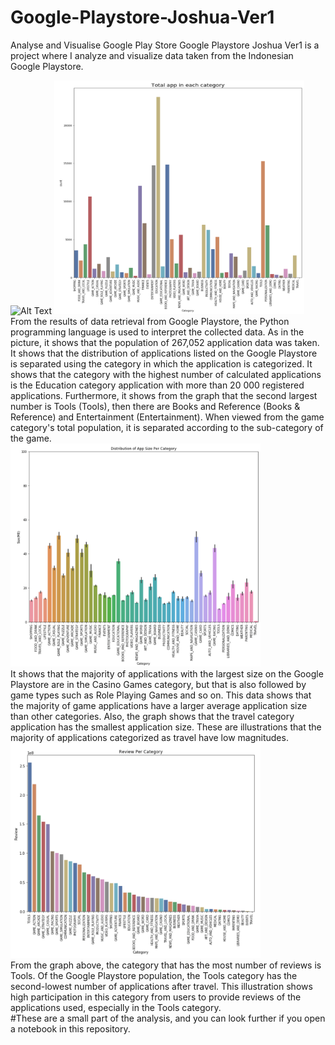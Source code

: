 # Google-Playstore-Joshua-Ver1
Analyse and Visualise Google Play Store 
Google Playstore Joshua Ver1 is a project where I analyze and visualize data taken from the Indonesian Google Playstore. 

![Alt Text](https://media.giphy.com/media/IguL9zRYV20X1QeKuV/giphy.gif)
<img src ="images/distribution_all.png" width="400"> <br/>
From the results of data retrieval from Google Playstore, the Python programming language is used to interpret the collected data. As in the picture, it shows that the population of 267,052 application data was taken. It shows that the distribution of applications listed on the Google Playstore is separated using the category in which the application is categorized. It shows that the category with the highest number of calculated applications is the Education category application with more than 20 000 registered applications. Furthermore, it shows from the graph that the second largest number is Tools (Tools), then there are Books and Reference (Books & Reference) and Entertainment (Entertainment). When viewed from the game category's total population, it is separated according to the sub-category of the game.<br/>
<img src ="images/distribution_size.png" width="400"> <br/>
It shows that the majority of applications with the largest size on the Google Playstore are in the Casino Games category, but that is also followed by game types such as Role Playing Games and so on. This data shows that the majority of game applications have a larger average application size than other categories. Also, the graph shows that the travel category application has the smallest application size. These are illustrations that the majority of applications categorized as travel have low magnitudes.<br/>
<img src ="images/distribution_review.png" width="400"> <br/>
From the graph above, the category that has the most number of reviews is Tools. Of the Google Playstore population, the Tools category has the second-lowest number of applications after travel. This illustration shows high participation in this category from users to provide reviews of the applications used, especially in the Tools category.<br/>
#These are a small part of the analysis, and you can look further if you open a notebook in this repository.
